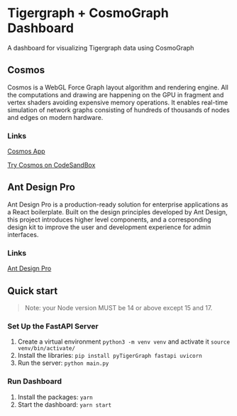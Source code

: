 # Tigergraph + CosmoGraph Dashboard
A dashboard for visualizing Tigergraph data using CosmoGraph
## Cosmos
Cosmos is a WebGL Force Graph layout algorithm and rendering engine. All the computations and drawing are happening on the GPU in fragment and vertex shaders avoiding expensive memory operations.
It enables real-time simulation of network graphs consisting of hundreds of thousands of nodes and edges on modern hardware.
### Links
[Cosmos App](https://cosmograph.app/#library)

[Try Cosmos on CodeSandBox](https://codesandbox.io/s/cosmos-example-fmuf1x?file=/src/index.ts)

## Ant Design Pro
Ant Design Pro is a production-ready solution for enterprise applications as a React boilerplate. Built on the design principles developed by Ant Design, this project introduces higher level components, and a corresponding design kit to improve the user and development experience for admin interfaces.

### Links
[Ant Design Pro](https://pro.ant.design/docs/getting-started/)

## Quick start
> Note: your Node version MUST be 14 or above except 15 and 17.

### Set Up the FastAPI Server
1. Create a virtual environment `python3 -m venv venv` and activate it `source venv/bin/activate/`
2. Install the libraries: `pip install pyTigerGraph fastapi uvicorn`
3. Run the server: `python main.py`

### Run Dashboard
1. Install the packages: `yarn`
2. Start the dashboard: `yarn start`
